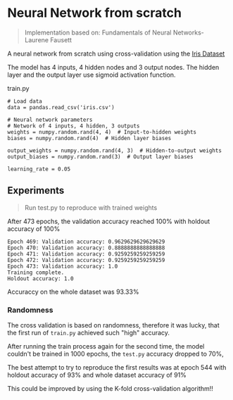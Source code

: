 # Neural Network from scratch
> Implementation based on: Fundamentals of Neural Networks- Laurene Fausett

A neural network from scratch using cross-validation using the [Iris Dataset](https://www.kaggle.com/datasets/himanshunakrani/iris-dataset)


The model has 4 inputs, 4 hidden nodes and 3 output nodes. The hidden layer and the output layer use sigmoid activation function.


train.py
``` 
# Load data
data = pandas.read_csv('iris.csv')

# Neural network parameters
# Network of 4 inputs, 4 hidden, 3 outputs
weights = numpy.random.rand(4, 4)  # Input-to-hidden weights
biases = numpy.random.rand(4)  # Hidden layer biases

output_weights = numpy.random.rand(4, 3)  # Hidden-to-output weights
output_biases = numpy.random.rand(3)  # Output layer biases

learning_rate = 0.05
```

## Experiments
> Run test.py to reproduce with trained weights

After 473 epochs, the validation accuracy reached 100% with holdout accuracy of 100%
```
Epoch 469: Validation accuracy: 0.9629629629629629
Epoch 470: Validation accuracy: 0.8888888888888888
Epoch 471: Validation accuracy: 0.9259259259259259
Epoch 472: Validation accuracy: 0.9259259259259259
Epoch 473: Validation accuracy: 1.0
Training complete.
Holdout accuracy: 1.0
```
Accuraccy on the whole dataset was 93.33%

### Randomness
The cross validation is based on randomness, therefore it was lucky, that the first run of `train.py` achieved such "high" accuracy.  

After running the train process again for the second time, the model couldn't be trained in 1000 epochs, the `test.py` accuracy dropped to 70%,

The best attempt to try to reproduce the first results was at epoch 544 with holdout accuracy of 93% and whole dataset accuracy of 91%

This could be improved by using the K-fold cross-validation algorithm!!